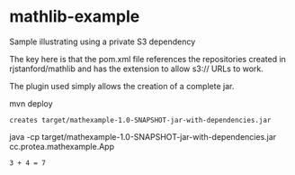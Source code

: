 mathlib-example
===============

Sample illustrating using a private S3 dependency

The key here is that the pom.xml file references the repositories created in rjstanford/mathlib and has the extension to allow s3:// URLs to work.

The plugin used simply allows the creation of a complete jar.

mvn deploy

	creates target/mathexample-1.0-SNAPSHOT-jar-with-dependencies.jar

java -cp target/mathexample-1.0-SNAPSHOT-jar-with-dependencies.jar cc.protea.mathexample.App

	3 + 4 = 7
